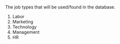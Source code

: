 The job types that will be used/found in the database.

1. Labor
2. Marketing
3. Technology
4. Management
5. HR